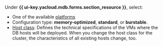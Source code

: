 
Under **{{ ui-key.yacloud.mdb.forms.section_resource }}**, select:

* One of the available [platforms](../../../compute/concepts/vm-platforms.md)
* Configuration type: **memory-optimized**, **standard**, or **burstable**.
* [Host class](../../../managed-mongodb/concepts/instance-types.md): Defines the technical specifications of the VMs where the DB hosts will be deployed. When you change the host class for the cluster, the characteristics of all existing hosts change, too.

